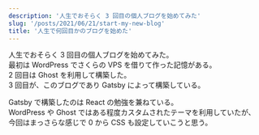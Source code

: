 ```yaml
---
description: '人生でおそらく 3 回目の個人ブログを始めてみた'
slug: '/posts/2021/06/21/start-my-new-blog'
title: '人生で何回目かのブログを始めた'
---
```


人生でおそらく 3 回目の個人ブログを始めてみた。  
最初は WordPress でさくらの VPS を借りて作った記憶がある。  
2 回目は Ghost を利用して構築した。  
3 回目が、このブログであり Gatsby によって構築している。

Gatsby で構築したのは React の勉強を兼ねている。  
WordPress や Ghost ではある程度カスタムされたテーマを利用していたが、  
今回はまっさらな感じで 0 から CSS も設定していこうと思う。
